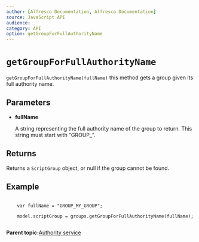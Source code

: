 ```yaml
---
author: [Alfresco Documentation, Alfresco Documentation]
source: JavaScript API
audience: 
category: API
option: getGroupForFullAuthorityName
---
```


# `getGroupForFullAuthorityName`

`getGroupForFullAuthorityName(fullName)` this method gets a group given its full authority name.

## Parameters

-   **fullName**

    A string representing the full authority name of the group to return. This string must start with “GROUP\_”.


## Returns

Returns a `ScriptGroup` object, or null if the group cannot be found.

## Example

```

    var fullName = "GROUP_MY_GROUP";

    model.scriptGroup = groups.getGroupForFullAuthorityName(fullName);
      
```

**Parent topic:**[Authority service](../references/API-JS-AuthorityService.md)

